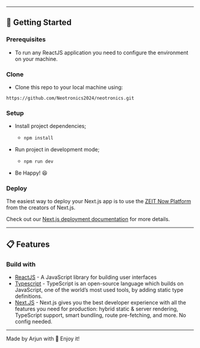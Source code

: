 
---

## 🚀 Getting Started

### Prerequisites

- To run any ReactJS application you need to configure the environment on your machine.

### Clone

- Clone this repo to your local machine using:

```
https://github.com/Neotronics2024/neotronics.git
```

### Setup

- Install project dependencies;
  - ```javascript
    npm install
    ```
- Run project in development mode;

  - ```javascript
    npm run dev
    ```

- Be Happy! 😆

### Deploy

The easiest way to deploy your Next.js app is to use the [ZEIT Now Platform](https://zeit.co/) from the creators of Next.js.

Check out our [Next.js deployment documentation](https://nextjs.org/docs/deployment) for more details.

---

## 📋 Features

### Build with

- [ReactJS](https://reactjs.org/) - A JavaScript library for building user interfaces
- [Typescript](https://www.typescriptlang.org/) - TypeScript is an open-source language which builds on JavaScript, one of the world’s most used tools, by adding static type definitions.
- [Next.JS](https://nextjs.org/) - Next.js gives you the best developer experience with all the features you need for production: hybrid static & server rendering, TypeScript support, smart bundling, route pre-fetching, and more. No config needed.

---

Made by Arjun with 💙 Enjoy it!